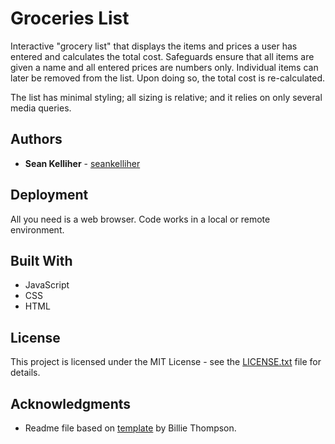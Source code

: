 # Groceries List

Interactive "grocery list" that displays the items and prices a user has entered and calculates the total cost. Safeguards ensure that all items are given a name and all entered prices are numbers only. Individual items can later be removed from the list. Upon doing so, the total cost is re-calculated.

The list has minimal styling; all sizing is relative; and it relies on only several media queries.

## Authors

* **Sean Kelliher** - [seankelliher](https://github.com/seankelliher)

## Deployment

All you need is a web browser. Code works in a local or remote environment.

## Built With

* JavaScript
* CSS
* HTML

## License

This project is licensed under the MIT License - see the [LICENSE.txt](LICENSE.txt) file for details.

## Acknowledgments

* Readme file based on [template](https://gist.github.com/PurpleBooth/109311bb0361f32d87a2) by Billie Thompson.
